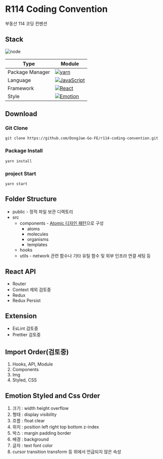 # R114 Coding Convention

부동산 114 코딩 컨벤션

## Stack

![node](https://img.shields.io/badge/Node-v18.13.0-<>.svg?color=green)

| Type            | Module                                                                                                                                                                                                                               |
| --------------- | ------------------------------------------------------------------------------------------------------------------------------------------------------------------------------------------------------------------------------------ |
| Package Manager | [![yarn](https://img.shields.io/badge/Yarn-v1.22.19-117cad.svg)](https://yarnpkg.com/)                                                                                                                                               |
| Language        | [![JavaScript](https://img.shields.io/badge/JavaScript-ES6-yellow.svg)]([https://www.typescriptlang.org/](https://www.ecma-international.org/))                                                                                                                          |
| Framework       |  [![React](https://img.shields.io/badge/React-v18.2.0-61dafb.svg)](https://nextjs.org/)                                                       |
| Style           | [![Emotion](https://img.shields.io/badge/Emotion-v11.10.5-c43bad.svg)](https://emotion.sh/docs/introduction/)                                                                                                                        |


## Download

### Git Clone

```shell
git clone https://github.com/DongJae-Go-FE/r114-coding-convention.git
```

### Package Install

```shell
yarn install
```

### project Start

```shell
yarn start
```


## Folder Structure

- public - 정적 파일 보관 디렉토리
- src
  - components - [Atomic 디자인 패턴](https://danilowoz.com/blog/atomic-design-with-react)으로 구성
    - atoms
    - molecules
    - organisms
    - templates
  - hooks
  - utils - network 관련 함수나 기타 유틸 함수 및 외부 인프라 연결 세팅 등


## React API

- Router
- Context 제외 검토중
- Redux 
- Redux Persist

## Extension

- EsLint 검토중
- Prettier 검토중


## Import Order(검토중)

1. Hooks, API, Module
2. Components
3. Img
4. Styled, CSS



## Emotion Styled and Css Order

1. 크기 : width height overflow
2. 형태 : display visibility
3. 흐름 : float clear
4. 위치 : position left right top bottom z-index
5. 박스 : margin padding border
6. 배경 : background
7. 글자 : text font color
8. cursor transition transform 등 위에서 언급되지 않은 속성 